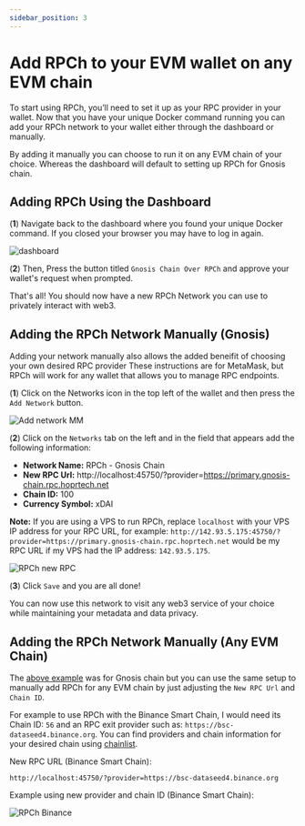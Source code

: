 ```yaml
---
sidebar_position: 3
---
```


# Add RPCh to your EVM wallet on any EVM chain

To start using RPCh, you’ll need to set it up as your RPC provider in your wallet. Now that you have your unique Docker command running you can add your RPCh network to your wallet either through the dashboard or manually.

By adding it manually you can choose to run it on any EVM chain of your choice. Whereas the dashboard will default to setting up RPCh for Gnosis chain.

## Adding RPCh Using the Dashboard

(**1**) Navigate back to the dashboard where you found your unique Docker command. If you closed your browser you may have to log in again.

![dashboard](/img/dashboard.png)

(**2**) Then, Press the button titled `Gnosis Chain Over RPCh` and approve your wallet's request when prompted.

That's all! You should now have a new RPCh Network you can use to privately interact with web3.

## Adding the RPCh Network Manually (Gnosis)

Adding your network manually also allows the added beneifit of choosing your own desired RPC provider These instructions are for MetaMask, but RPCh will work for any wallet that allows you to manage RPC endpoints.

(**1**) Click on the Networks icon in the top left of the wallet and then press the `Add Network` button.

![Add network MM](/img/RPCh-networks.png)

(**2**) Click on the `Networks` tab on the left and in the field that appears add the following information:

- **Network Name:** RPCh - Gnosis Chain
- **New RPC Url:** http://localhost:45750/?provider=https://primary.gnosis-chain.rpc.hoprtech.net
- **Chain ID:** 100
- **Currency Symbol:** xDAI

**Note:** If you are using a VPS to run RPCh, replace `localhost` with your VPS IP address for your RPC URL, for example: `http://142.93.5.175:45750/?provider=https://primary.gnosis-chain.rpc.hoprtech.net` would be my RPC URL if my VPS had the IP address: `142.93.5.175`.

![RPCh new RPC](/img/RPCh-new-RPC.png)

(**3**) Click `Save` and you are all done!

You can now use this network to visit any web3 service of your choice while maintaining your metadata and data privacy. 

## Adding the RPCh Network Manually (Any EVM Chain)

The [above example](./using-RPCh-paid-version.md#adding-the-rpch-network-manually-gnosis) was for Gnosis chain but you can use the same setup to manually add RPCh for any EVM chain by just adjusting the `New RPC Url` and `Chain ID`.

For example to use RPCh with the Binance Smart Chain, I would need its Chain ID: `56` and an RPC exit provider such as: `https://bsc-dataseed4.binance.org`. You can find providers and chain information for your desired chain using [chainlist](https://chainlist.org/). 

New RPC URL (Binance Smart Chain):

```
http://localhost:45750/?provider=https://bsc-dataseed4.binance.org
```

Example using new provider and chain ID (Binance Smart Chain):

![RPCh Binance](/img/RPCh-over-binance-new-port.png)
